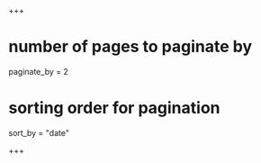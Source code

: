 +++
# number of pages to paginate by
paginate_by = 2

# sorting order for pagination
sort_by = "date"

+++